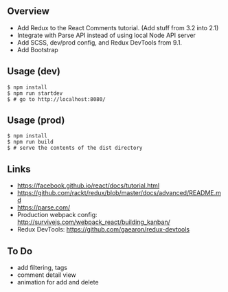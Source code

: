 Overview
--------

 - Add Redux to the React Comments tutorial. (Add stuff from 3.2 into 2.1)
 - Integrate with Parse API instead of using local Node API server
 - Add SCSS, dev/prod config, and Redux DevTools from 9.1.
 - Add Bootstrap

Usage (dev)
-----------

    $ npm install
    $ npm run startdev
    $ # go to http://localhost:8080/

Usage (prod)
------------

    $ npm install
    $ npm run build
    $ # serve the contents of the dist directory

Links
-----
 - https://facebook.github.io/react/docs/tutorial.html
 - https://github.com/rackt/redux/blob/master/docs/advanced/README.md
 - https://parse.com/
 - Production webpack config: http://survivejs.com/webpack_react/building_kanban/
 - Redux DevTools: https://github.com/gaearon/redux-devtools

To Do
-----
 - add filtering, tags
 - comment detail view
 - animation for add and delete
